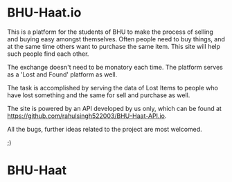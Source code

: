 # BHU-Haat.io
	
This is a platform for the students of BHU to make the process of selling and buying easy amongst themselves. Often people need to buy things, and at the same time others want to purchase the same item. This site will help such people find each other. 
	
The exchange doesn't need to be monatory each time. The platform serves as a 'Lost and Found' platform as well. 

The task is accomplished by serving the data of Lost Items to people who have lost something and the same for sell and purchase as well.

The site is powered by an API developed by us only, which can be found at https://github.com/rahulsingh522003/BHU-Haat-API.io.

All the bugs, further ideas related to the project are most welcomed.

;)
# BHU-Haat
